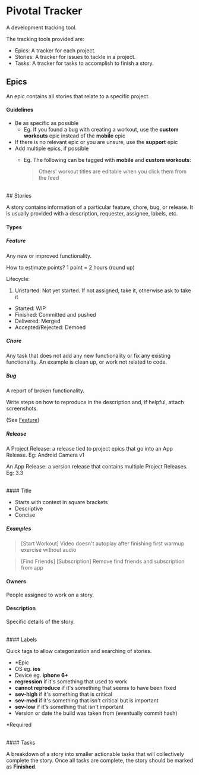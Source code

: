 # Pivotal Tracker

A development tracking tool.

The tracking tools provided are:

- Epics: A tracker for each project.
- Stories: A tracker for issues to tackle in a project.
- Tasks: A tracker for tasks to accomplish to finish a story.


## Epics

An epic contains all stories that relate to a specific project.

#### Guidelines

* Be as specific as possible
  * Eg. If you found a bug with creating a workout, use the **custom workouts** epic instead of the **mobile** epic
* If there is no relevant epic or you are unsure, use the **support** epic
* Add multiple epics, if possible
  * Eg. The following can be tagged with **mobile** and **custom workouts**:

    > Others' workout titles are editable when you click them from the feed



<br />
## Stories

A story contains information of a particular feature, chore, bug, or release. It is usually provided with a description, requester, assignee, labels, etc.


#### Types

##### Feature

Any new or improved functionality.

How to estimate points? 1 point = 2 hours (round up)

Lifecycle:

1. Unstarted: Not yet started. If not assigned, take it, otherwise ask to take it
* Started: WIP
* Finished: Committed and pushed
* Delivered: Merged
* Accepted/Rejected: Demoed


##### Chore

Any task that does not add any new functionality or fix any existing functionality. An example is clean up, or work not related to code.


##### Bug

A report of broken functionality.

Write steps on how to reproduce in the description and, if helpful, attach screenshots.

(See [Feature](#Feature))


##### Release

A Project Release: a release tied to project epics that go into an App Release. Eg: Android Camera v1

An App Release: a version release that contains multiple Project Releases. Eg: 3.3



<br />
#### Title

* Starts with context in square brackets
* Descriptive
* Concise

##### Examples

> [Start Workout] Video doesn't autoplay after finishing first warmup exercise without audio

> [Find Friends] [Subscription] Remove find friends and subscription from app



#### Owners

People assigned to work on a story.



#### Description

Specific details of the story.



<br />
#### Labels

Quick tags to allow categorization and searching of stories.

* *Epic
* OS eg. **ios**
* Device eg. **iphone 6+**
* **regression** if it's something that used to work
* **cannot reproduce** if it's something that seems to have been fixed
* **sev-high** if it's something that is critical
* **sev-med** if it's something that isn't critical but is important
* **sev-low** if it's something that isn't important
* Version or date the build was taken from (eventually commit hash)

*Required



<br />
#### Tasks

A breakdown of a story into smaller actionable tasks that will collectively complete the story. Once all tasks are complete, the story should be marked as **Finished**.

